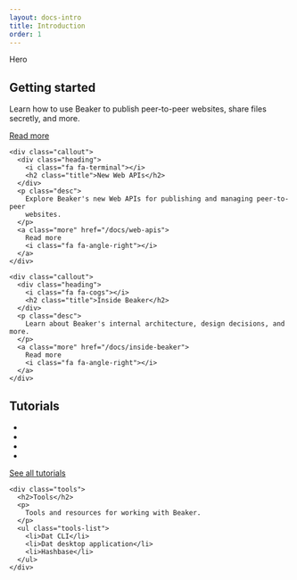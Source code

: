 ```yaml
---
layout: docs-intro
title: Introduction
order: 1
---
```


<div class="intro">
  <div class="container">
    Hero
  </div>
</div>

<div class="callouts-1">
  <div class="container">
    <div class="callout">
      <div class="heading">
        <i class="fa fa-laptop"></i>
        <h2 class="title">Getting started</h2>
      </div>
      <p class="desc">
        Learn how to use Beaker to publish peer-to-peer websites, share files secretly, and more.
      </p>
      <a class="more" href="/docs/getting-started">
        Read more
        <i class="fa fa-angle-right"></i>
      </a>
    </div>

    <div class="callout">
      <div class="heading">
        <i class="fa fa-terminal"></i>
        <h2 class="title">New Web APIs</h2>
      </div>
      <p class="desc">
        Explore Beaker's new Web APIs for publishing and managing peer-to-peer
        websites.
      </p>
      <a class="more" href="/docs/web-apis">
        Read more
        <i class="fa fa-angle-right"></i>
      </a>
    </div>

    <div class="callout">
      <div class="heading">
        <i class="fa fa-cogs"></i>
        <h2 class="title">Inside Beaker</h2>
      </div>
      <p class="desc">
        Learn about Beaker's internal architecture, design decisions, and more.
      </p>
      <a class="more" href="/docs/inside-beaker">
        Read more
        <i class="fa fa-angle-right"></i>
      </a>
    </div>
  </div>
</div>

<div class="callouts-2">
  <div class="container">
    <div class="tutorials">
      <h2>Tutorials</h2>
      <ul class="tutorials-list">
        <li></li>
        <li></li>
        <li></li>
        <li></li>
      </ul>
      <p>
        <a href="/docs/tutorials">
          See all tutorials
          <i class="fa fa-angle-right"></i>
        </a>
      </p>
    </div>

    <div class="tools">
      <h2>Tools</h2>
      <p>
        Tools and resources for working with Beaker.
      </p>
      <ul class="tools-list">
        <li>Dat CLI</li>
        <li>Dat desktop application</li>
        <li>Hashbase</li>
      </ul>
    </div>
  </div>
</div>
